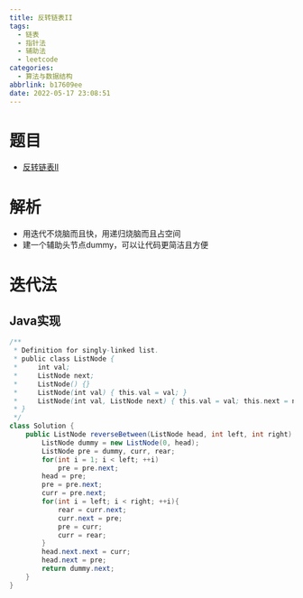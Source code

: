 ```yaml
---
title: 反转链表II
tags:
  - 链表
  - 指针法
  - 辅助法
  - leetcode
categories:
  - 算法与数据结构
abbrlink: b17609ee
date: 2022-05-17 23:08:51
---
```


# 题目

- [反转链表II](https://leetcode.cn/problems/reverse-linked-list-ii/)

# 解析

- 用迭代不烧脑而且快，用递归烧脑而且占空间
- 建一个辅助头节点dummy，可以让代码更简洁且方便

# 迭代法

## Java实现

```java
/**
 * Definition for singly-linked list.
 * public class ListNode {
 *     int val;
 *     ListNode next;
 *     ListNode() {}
 *     ListNode(int val) { this.val = val; }
 *     ListNode(int val, ListNode next) { this.val = val; this.next = next; }
 * }
 */
class Solution {
    public ListNode reverseBetween(ListNode head, int left, int right) {
        ListNode dummy = new ListNode(0, head);
        ListNode pre = dummy, curr, rear;
        for(int i = 1; i < left; ++i)
            pre = pre.next;
        head = pre;
        pre = pre.next;
        curr = pre.next;
        for(int i = left; i < right; ++i){
            rear = curr.next;
            curr.next = pre;
            pre = curr;
            curr = rear;
        }
        head.next.next = curr;
        head.next = pre; 
        return dummy.next;
    }
}
```

